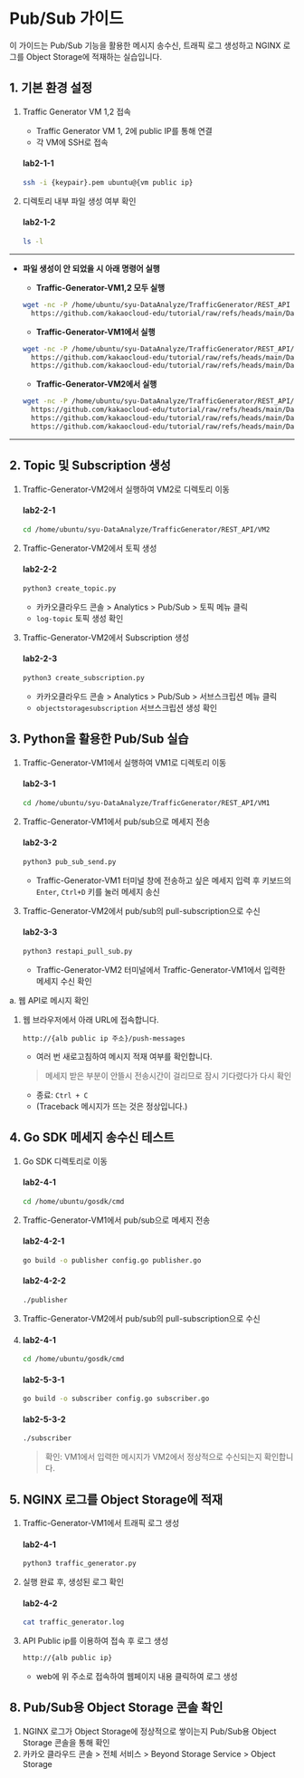 
# Pub/Sub 가이드

이 가이드는 Pub/Sub 기능을 활용한 메시지 송수신, 트래픽 로그 생성하고 NGINX 로그를 Object Storage에 적재하는 실습입니다.


## 1. 기본 환경 설정
1. Traffic Generator VM 1,2 접속
    - Traffic Generator VM 1, 2에 public IP를 통해 연결
    - 각 VM에 SSH로 접속
   #### **lab2-1-1**
   ```bash
   ssh -i {keypair}.pem ubuntu@{vm public ip}
   ```
      

        


4. 디렉토리 내부 파일 생성 여부 확인
   #### **lab2-1-2**
   ```bash
   ls -l
   ```

---
- **파일 생성이 안 되었을 시 아래 명령어 실행**
  - **Traffic-Generator-VM1,2 모두 실행**
  ```bash
  wget -nc -P /home/ubuntu/syu-DataAnalyze/TrafficGenerator/REST_API \
    https://github.com/kakaocloud-edu/tutorial/raw/refs/heads/main/DataAnalyzeCourse/src/TrafficGenerator/REST_API/config.py
  ```

  - **Traffic-Generator-VM1에서 실행**
  ```bash
  wget -nc -P /home/ubuntu/syu-DataAnalyze/TrafficGenerator/REST_API/VM1 \
    https://github.com/kakaocloud-edu/tutorial/raw/refs/heads/main/DataAnalyzeCourse/src/TrafficGenerator/REST_API/VM1/pub_sub_send.py \
    https://github.com/kakaocloud-edu/tutorial/raw/refs/heads/main/DataAnalyzeCourse/src/TrafficGenerator/REST_API/VM1/traffic_generator.py
  ```

  - **Traffic-Generator-VM2에서 실행**
  ```bash
  wget -nc -P /home/ubuntu/syu-DataAnalyze/TrafficGenerator/REST_API/VM2 \
    https://github.com/kakaocloud-edu/tutorial/raw/refs/heads/main/DataAnalyzeCourse/src/TrafficGenerator/REST_API/VM2/create_subscription.py \
    https://github.com/kakaocloud-edu/tutorial/raw/refs/heads/main/DataAnalyzeCourse/src/TrafficGenerator/REST_API/VM2/create_topic.py \
    https://github.com/kakaocloud-edu/tutorial/raw/refs/heads/main/DataAnalyzeCourse/src/TrafficGenerator/REST_API/VM2/restapi_pull_sub.py
  ```
---


## 2. Topic 및 Subscription 생성

1. Traffic-Generator-VM2에서 실행하여 VM2로 디렉토리 이동
   #### **lab2-2-1**
   ```bash
   cd /home/ubuntu/syu-DataAnalyze/TrafficGenerator/REST_API/VM2
   ```

1. Traffic-Generator-VM2에서 토픽 생성
   #### **lab2-2-2**
   ```bash
   python3 create_topic.py
   ```
    - 카카오클라우드 콘솔 > Analytics > Pub/Sub > 토픽 메뉴 클릭
    - `log-topic` 토픽 생성 확인
      
2. Traffic-Generator-VM2에서 Subscription 생성
   #### **lab2-2-3**
   ```bash
   python3 create_subscription.py
   ```
    - 카카오클라우드 콘솔 > Analytics > Pub/Sub > 서브스크립션 메뉴 클릭
    - `objectstoragesubscription` 서브스크립션 생성 확인
  

## 3. Python을 활용한 Pub/Sub 실습

1. Traffic-Generator-VM1에서 실행하여 VM1로 디렉토리 이동
   #### **lab2-3-1**
   ```bash
   cd /home/ubuntu/syu-DataAnalyze/TrafficGenerator/REST_API/VM1
   ```

2. Traffic-Generator-VM1에서 pub/sub으로 메세지 전송
   #### **lab2-3-2**
   ```bash
   python3 pub_sub_send.py
   ```
    - Traffic-Generator-VM1 터미널 창에 전송하고 싶은 메세지 입력 후 키보드의 `Enter`, `Ctrl+D` 키를 눌러 메세지 송신

2. Traffic-Generator-VM2에서 pub/sub의 pull-subscription으로 수신
    #### **lab2-3-3**
    ```bash
    python3 restapi_pull_sub.py
    ```
    - Traffic-Generator-VM2 터미널에서 Traffic-Generator-VM1에서 입력한 메세지 수신 확인


a. 웹 API로 메시지 확인

1. 웹 브라우저에서 아래 URL에 접속합니다.
    ```
    http://{alb public ip 주소}/push-messages
    ```
    - 여러 번 새로고침하여 메시지 적재 여부를 확인합니다.
    > 메세지 받은 부분이 안뜰시 전송시간이 걸리므로 잠시 기다렸다가 다시 확인
    - 종료: `Ctrl + C`
    - (Traceback 메시지가 뜨는 것은 정상입니다.)
    

## 4. Go SDK 메세지 송수신 테스트
1. Go SDK 디렉토리로 이동
    #### **lab2-4-1**
    ```bash
    cd /home/ubuntu/gosdk/cmd
    ```

2. Traffic-Generator-VM1에서 pub/sub으로 메세지 전송
    #### **lab2-4-2-1**
    ```bash
    go build -o publisher config.go publisher.go
    ```
    #### **lab2-4-2-2**
    ```bash
    ./publisher
    ```

 3. Traffic-Generator-VM2에서 pub/sub의 pull-subscription으로 수신
 4. #### **lab2-4-1**
    ```bash
    cd /home/ubuntu/gosdk/cmd
    ```
    #### **lab2-5-3-1**
    ```bash
    go build -o subscriber config.go subscriber.go
    ```
    #### **lab2-5-3-2**
    ```bash
    ./subscriber
    ```
    
    > 확인: VM1에서 입력한 메시지가 VM2에서 정상적으로 수신되는지 확인합니다.


## 5. NGINX 로그를 Object Storage에 적재

1. Traffic-Generator-VM1에서 트래픽 로그 생성
    #### **lab2-4-1**
    ```bash
    python3 traffic_generator.py
    ```
    
2. 실행 완료 후, 생성된 로그 확인
    #### **lab2-4-2**
    ```bash
    cat traffic_generator.log
    ```

1. API Public ip를 이용하여 접속 후 로그 생성
   ```bash
   http://{alb public ip}
   ```
   - web에 위 주소로 접속하여 웹페이지 내용 클릭하여 로그 생성

## 8. Pub/Sub용 Object Storage 콘솔 확인
    
1. NGINX 로그가 Object Storage에 정상적으로 쌓이는지 Pub/Sub용 Object Storage 콘솔을 통해 확인
2. 카카오 클라우드 콘솔 > 전체 서비스 > Beyond Storage Service > Object Storage


